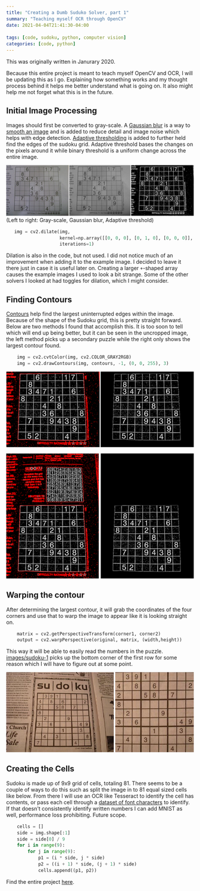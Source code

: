 ```yaml
---
title: "Creating a Dumb Suduko Solver, part 1"
summary: "Teaching myself OCR through OpenCV"
date: 2021-04-04T21:41:30-04:00

tags: [code, sudoku, python, computer vision]
categories: [code, python]
---
```


This was originally written in Janurary 2020.

Because this entire project is meant to teach myself OpenCV and OCR, I will be updating this as I go. Explaining how 
something works and my thought process behind it helps me better understand what is going on. It also might help me 
not forget what this is in the future.

## Initial Image Processing
Images should first be converted to gray-scale. A [Gaussian blur](https://en.wikipedia.org/wiki/Gaussian_blur) is a 
way to [smooth an image](https://docs.opencv.org/master/d4/d13/tutorial_py_filtering.html) and is added to reduce 
detail and image noise which helps with edge detection. 
[Adaptive thresholding](https://homepages.inf.ed.ac.uk/rbf/HIPR2/adpthrsh.htm) is added to further held find the 
edges of the sudoku grid. Adaptive threshold bases the changes on the pixels around it while binary threshold is a 
uniform change across the entire image. 

![Gray-scale, Gaussian, Adaptive threshold](/images/suduko/gray-gaus-adaptivethres.png)
(Left to right: Gray-scale, Gaussian blur, Adaptive threshold)

```python
   img = cv2.dilate(img, 
                    kernel=np.array([[0, 0, 0], [0, 1, 0], [0, 0, 0]], np.uint8), 
                    iterations=1)
```

Dilation is also in the code, but not used. I did not notice much of an improvement when adding it to the example image. 
I decided to leave it there just in case it is useful later on. Creating a larger `+`-shaped array causes the example 
images I used to look a bit strange. Some of the other solvers I looked at had toggles for dilation, which I might 
consider.

## Finding Contours
[Contours](https://docs.opencv.org/3.3.0/d4/d73/tutorial_py_contours_begin.html) help find the largest uninterrupted 
edges within the image. Because of the shape of the Sudoku grid, this is pretty straight forward. Below are two methods 
I found that accomplish this. It is too soon to tell which will end up being better, but it can be seen in the uncropped 
image, the left method picks up a secondary puzzle while the right only shows the largest contour found.

```python   
    img = cv2.cvtColor(img, cv2.COLOR_GRAY2RGB)
    img = cv2.drawContours(img, contours, -1, (0, 0, 255), 3)
```

![contours](/images/suduko/contours.png)

![largest contour block](/images/suduko/largest-block.png)

## Warping the contour
After determining the largest contour, it will grab the coordinates of the four corners and use that to warp the image 
to appear like it is looking straight on. 

```python
    matrix = cv2.getPerspectiveTransform(corner1, corner2)
    output = cv2.warpPerspective(original, matrix, (width,height))
```

This way it will be able to easily read the numbers in the puzzle. 
[images/sudoku-1](https://github.com/ottter/sudoku/blob/master/images/sudoku-1.jpg) picks up the bottom corner of the 
first row for some reason which I will have to figure out at some point.

![Warped image](/images/suduko/original-final.png)

## Creating the Cells
Sudoku is made up of 9x9 grid of cells, totaling 81. There seems to be a couple of ways to do this such as split the 
image in to 81 equal sized cells like below. From there I will use an OCR like Tesseract to identify the cell has 
contents, or pass each cell through a [dataset of font characters](http://www.ee.surrey.ac.uk/CVSSP/demos/chars74k/) 
to identify. If that doesn't consistently identify written numbers I can add MNIST as well, performance loss 
prohibiting. Future scope.
```python    
    cells = []
    side = img.shape[:1]
    side = side[0] / 9
    for i in range(9):
        for j in range(9):
            p1 = (i * side, j * side)        
            p2 = ((i + 1) * side, (j + 1) * side) 
            cells.append((p1, p2))
```

Find the entire project [here](https://github.com/ottter/sudoku).


